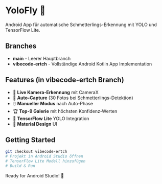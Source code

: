 # YoloFly 🦋

Android App für automatische Schmetterlings-Erkennung mit YOLO und TensorFlow Lite.

## Branches

- **main** - Leerer Hauptbranch
- **vibecode-ertch** - Vollständige Android Kotlin App Implementation

## Features (in vibecode-ertch Branch)

- 🎥 **Live Kamera-Erkennung** mit CameraX
- 📸 **Auto-Capture** (30 Fotos bei Schmetterlings-Detektion)
- 🖱️ **Manueller Modus** nach Auto-Phase
- 🏆 **Top-9 Galerie** mit höchsten Konfidenz-Werten
- 🤖 **TensorFlow Lite** YOLO Integration
- 🎨 **Material Design** UI

## Getting Started

```bash
git checkout vibecode-ertch
# Projekt in Android Studio öffnen
# TensorFlow Lite Modell hinzufügen
# Build & Run
```

Ready for Android Studio! 🚀